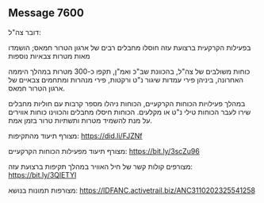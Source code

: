 ## Message 7600

דובר צה"ל:

בפעילות הקרקעית ברצועת עזה חוסלו מחבלים רבים של ארגון הטרור חמאס; הושמדו מאות מטרות צבאיות נוספות

כוחות משולבים של צה"ל, בהכוונת שב"כ ואמ"ן, תקפו כ-300 מטרות במהלך היממה האחרונה, ביניהן פירי עמדות שיגור נ"ט ורקטות, פירי מנהרות ומתחמים צבאיים של ארגון הטרור חמאס.

במהלך פעילויות הכוחות הקרקעיים, הכוחות ניהלו מספר קרבות עם חוליות מחבלים שירו לעבר הכוחות טילי נ"ט או מקלעים. הכוחות חיסלו מחבלים והכווינו כוחות אווירים על מנת להשמיד מטרות ותשתיות טרור בזמן אמת.

מצורף תיעוד מהתקיפות: https://did.li/FJZNf

מצורף תיעוד מפעילות הכוחות הקרקעיים: https://bit.ly/3scZu96

מצורפים קולות קשר של חיל האוויר במהלך תקיפות ברצועת עזה: https://bit.ly/3QlETYl

מצורפות תמונות בנושא: https://IDFANC.activetrail.biz/ANC3110202325541258


